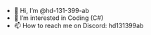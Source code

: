- 👋 Hi, I’m @hd-131-399-ab
- 👀 I’m interested in Coding (C#)
- 📫 How to reach me on Discord: hd131399ab

<!---
- 💞️ I’m looking to collaborate on ...
- 🌱 I’m currently learning Quantumphysics and Quantumcomputation

hd-131-399-ab/hd-131-399-ab is a ✨ special ✨ repository because its `README.md` (this file) appears on your GitHub profile.
You can click the Preview link to take a look at your changes.
--->
